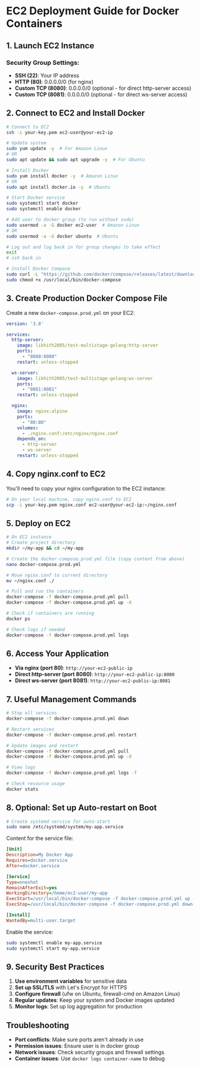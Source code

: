 # EC2 Deployment Guide for Docker Containers

## 1. Launch EC2 Instance

### Security Group Settings:
- **SSH (22)**: Your IP address
- **HTTP (80)**: 0.0.0.0/0 (for nginx)
- **Custom TCP (8080)**: 0.0.0.0/0 (optional - for direct http-server access)
- **Custom TCP (8081)**: 0.0.0.0/0 (optional - for direct ws-server access)

## 2. Connect to EC2 and Install Docker

```bash
# Connect to EC2
ssh -i your-key.pem ec2-user@your-ec2-ip

# Update system
sudo yum update -y  # For Amazon Linux
# OR
sudo apt update && sudo apt upgrade -y  # For Ubuntu

# Install Docker
sudo yum install docker -y  # Amazon Linux
# OR  
sudo apt install docker.io -y  # Ubuntu

# Start Docker service
sudo systemctl start docker
sudo systemctl enable docker

# Add user to docker group (to run without sudo)
sudo usermod -a -G docker ec2-user  # Amazon Linux
# OR
sudo usermod -a -G docker ubuntu  # Ubuntu

# Log out and log back in for group changes to take effect
exit
# ssh back in

# Install Docker Compose
sudo curl -L "https://github.com/docker/compose/releases/latest/download/docker-compose-$(uname -s)-$(uname -m)" -o /usr/local/bin/docker-compose
sudo chmod +x /usr/local/bin/docker-compose
```

## 3. Create Production Docker Compose File

Create a new `docker-compose.prod.yml` on your EC2:

```yaml
version: '3.8'

services:
  http-server:
    image: likhith2005/test-multistage-golang:http-server
    ports:
      - "8080:8080"
    restart: unless-stopped

  ws-server:
    image: likhith2005/test-multistage-golang:ws-server
    ports:
      - "8081:8081"
    restart: unless-stopped

  nginx:
    image: nginx:alpine
    ports:
      - "80:80"
    volumes:
      - ./nginx.conf:/etc/nginx/nginx.conf
    depends_on:
      - http-server
      - ws-server
    restart: unless-stopped
```

## 4. Copy nginx.conf to EC2

You'll need to copy your nginx configuration to the EC2 instance:

```bash
# On your local machine, copy nginx.conf to EC2
scp -i your-key.pem nginx.conf ec2-user@your-ec2-ip:~/nginx.conf
```

## 5. Deploy on EC2

```bash
# On EC2 instance
# Create project directory
mkdir ~/my-app && cd ~/my-app

# Create the docker-compose.prod.yml file (copy content from above)
nano docker-compose.prod.yml

# Move nginx.conf to current directory
mv ~/nginx.conf ./

# Pull and run the containers
docker-compose -f docker-compose.prod.yml pull
docker-compose -f docker-compose.prod.yml up -d

# Check if containers are running
docker ps

# Check logs if needed
docker-compose -f docker-compose.prod.yml logs
```

## 6. Access Your Application

- **Via nginx (port 80)**: `http://your-ec2-public-ip`
- **Direct http-server (port 8080)**: `http://your-ec2-public-ip:8080`
- **Direct ws-server (port 8081)**: `http://your-ec2-public-ip:8081`

## 7. Useful Management Commands

```bash
# Stop all services
docker-compose -f docker-compose.prod.yml down

# Restart services
docker-compose -f docker-compose.prod.yml restart

# Update images and restart
docker-compose -f docker-compose.prod.yml pull
docker-compose -f docker-compose.prod.yml up -d

# View logs
docker-compose -f docker-compose.prod.yml logs -f

# Check resource usage
docker stats
```

## 8. Optional: Set up Auto-restart on Boot

```bash
# Create systemd service for auto-start
sudo nano /etc/systemd/system/my-app.service
```

Content for the service file:
```ini
[Unit]
Description=My Docker App
Requires=docker.service
After=docker.service

[Service]
Type=oneshot
RemainAfterExit=yes
WorkingDirectory=/home/ec2-user/my-app
ExecStart=/usr/local/bin/docker-compose -f docker-compose.prod.yml up -d
ExecStop=/usr/local/bin/docker-compose -f docker-compose.prod.yml down

[Install]
WantedBy=multi-user.target
```

Enable the service:
```bash
sudo systemctl enable my-app.service
sudo systemctl start my-app.service
```

## 9. Security Best Practices

1. **Use environment variables** for sensitive data
2. **Set up SSL/TLS** with Let's Encrypt for HTTPS
3. **Configure firewall** (ufw on Ubuntu, firewall-cmd on Amazon Linux)
4. **Regular updates**: Keep your system and Docker images updated
5. **Monitor logs**: Set up log aggregation for production

## Troubleshooting

- **Port conflicts**: Make sure ports aren't already in use
- **Permission issues**: Ensure user is in docker group
- **Network issues**: Check security groups and firewall settings
- **Container issues**: Use `docker logs container-name` to debug 